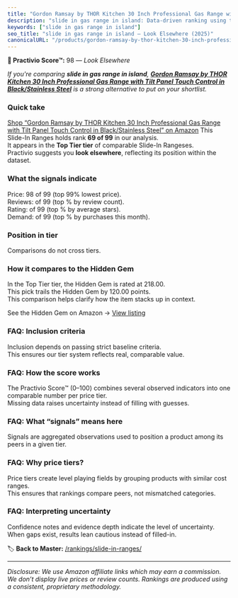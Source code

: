 ```yaml
---
title: "Gordon Ramsay by THOR Kitchen 30 Inch Professional Gas Range with Tilt Panel Touch Control in Black/Stainless Steel"
description: "slide in gas range in island: Data-driven ranking using the Practivio Score™. Positioned by quality, value, demand, findability, momentum."
keywords: ["slide in gas range in island"]
seo_title: "slide in gas range in island — Look Elsewhere (2025)"
canonicalURL: "/products/gordon-ramsay-by-thor-kitchen-30-inch-professional-gas-range-with-tilt-panel-touch-control-in-blackstainless-steel-B0DM3LBR1M/"
---
```


**🚫 Practivio Score™:** 98 — _Look Elsewhere_


*If you're comparing **slide in gas range in island**, **[Gordon Ramsay by THOR Kitchen 30 Inch Professional Gas Range with Tilt Panel Touch Control in Black/Stainless Steel](https://www.amazon.com/dp/B0DM3LBR1M?tag=practivio-20)** is a strong alternative to put on your shortlist.*
### Quick take
[Shop “Gordon Ramsay by THOR Kitchen 30 Inch Professional Gas Range with Tilt Panel Touch Control in Black/Stainless Steel” on Amazon](https://www.amazon.com/dp/B0DM3LBR1M?tag=practivio-20)
This Slide-In Ranges holds rank **69 of 99** in our analysis.  
It appears in the **Top Tier tier** of comparable Slide-In Rangeses.  
Practivio suggests you **look elsewhere**, reflecting its position within the dataset.

### What the signals indicate
Price: 98 of 99 (top 99% lowest price).  
Reviews:  of 99 (top % by review count).  
Rating:  of 99 (top % by average stars).  
Demand:  of 99 (top % by purchases this month).

### Position in tier
Comparisons do not cross tiers.

### How it compares to the Hidden Gem
In the Top Tier tier, the Hidden Gem is rated at 218.00.  
This pick trails the Hidden Gem by 120.00 points.  
This comparison helps clarify how the item stacks up in context.  

See the Hidden Gem on Amazon → [View listing](https://www.amazon.com/dp/B088FZHKKL?tag=practivio-20)

### FAQ: Inclusion criteria
Inclusion depends on passing strict baseline criteria.  
This ensures our tier system reflects real, comparable value.

### FAQ: How the score works
The Practivio Score™ (0–100) combines several observed indicators into one comparable number per price tier.  
Missing data raises uncertainty instead of filling with guesses.

### FAQ: What “signals” means here
Signals are aggregated observations used to position a product among its peers in a given tier.

### FAQ: Why price tiers?
Price tiers create level playing fields by grouping products with similar cost ranges.  
This ensures that rankings compare peers, not mismatched categories.

### FAQ: Interpreting uncertainty
Confidence notes and evidence depth indicate the level of uncertainty.  
When gaps exist, results lean cautious instead of filled-in.


🏷️ **Back to Master:** [/rankings/slide-in-ranges/](/rankings/slide-in-ranges/)

---
_Disclosure: We use Amazon affiliate links which may earn a commission. We don’t display live prices or review counts. Rankings are produced using a consistent, proprietary methodology._
